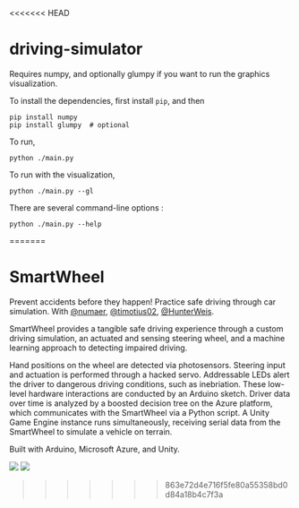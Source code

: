 <<<<<<< HEAD
# driving-simulator

Requires numpy, and optionally glumpy if you want to run the graphics
visualization.

To install the dependencies, first install `pip`, and then

    pip install numpy
    pip install glumpy  # optional

To run,

    python ./main.py

To run with the visualization,

    python ./main.py --gl

There are several command-line options :

    python ./main.py --help
=======
# SmartWheel
Prevent accidents before they happen! Practice safe driving through car simulation.
With [@numaer](https://github.com/numaer), [@timotius02](https://github.com/timotius02), [@HunterWeis](https://github.com/HunterWeis).

SmartWheel provides a tangible safe driving experience through a custom driving simulation, an actuated and sensing steering wheel, and a machine learning approach to detecting impaired driving.

Hand positions on the wheel are detected via photosensors. Steering input and actuation is performed through a hacked servo. Addressable LEDs alert the driver to dangerous driving conditions, such as inebriation. These low-level hardware interactions are conducted by an Arduino sketch. Driver data over time is analyzed by a boosted decision tree on the Azure platform, which communicates with the SmartWheel via a Python script. A Unity Game Engine instance runs simultaneously, receiving serial data from the SmartWheel to simulate a vehicle on terrain.

Built with Arduino, Microsoft Azure, and Unity.

![](https://i.gyazo.com/0d330b2b1f3e69db3d707796f704d9e0.png) ![](http://challengepost-s3-challengepost.netdna-ssl.com/photos/production/software_photos/000/314/960/datas/gallery.jpg)
>>>>>>> 863e72d4e716f5fe80a55358bd0d84a18b4c7f3a
